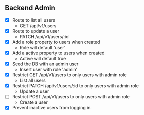 ## Backend Admin

* [x] Route to list all users
    * GET /api/v1/users
* [x] Route to update a user
    * PATCH /api/v1/users/:id
* [x] Add a role property to users when created 
    * Role will default 'user'
* [x] Add a active property to users when created 
    * Active will default true
* [x] Seed the DB with an admin user
    * Insert user with role 'admin'
* [x] Restrict GET /api/v1/users to only users with admin role
    * List all users
* [x] Restrict PATCH /api/v1/users/:id to only users with admin role
    * Update a user
* [ ] Restrict POST /api/v1/users to only users with admin role
    * Create a user
* [x] Prevent inactive users from logging in